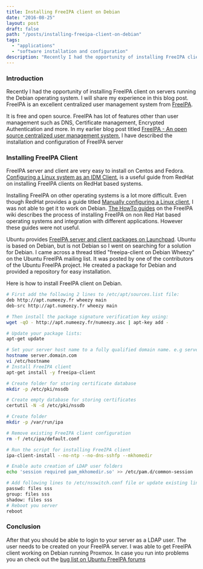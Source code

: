```yaml
---
title: Installing FreeIPA client on Debian
date: "2016-08-25"
layout: post
draft: false
path: "/posts/installing-freeipa-client-on-debian"
tags:
  - "applications"
  - "software installation and configuration"
description: "Recently I had the opportunity of installing FreeIPA client on servers running the Debian operating system. I will share my experience in this blog post. FreeIPA is an excellent centralized user management system from FreeIPA."
---
```


### Introduction
Recently I had the opportunity of installing FreeIPA client on servers running the Debian operating system. I will share my experience in this blog post. FreeIPA is an excellent centralized user management system from [FreeIPA](http://www.freeipa.org).

It is free and open source. FreeIPA has lot of features other than user management such as DNS, Certificate management, Encrypted Authentication and more. In my earlier blog post titled [FreeIPA - An open source centralized user management system](/posts/freeipa---an-open-source-centralized-user-management-system), I have described the installation and configuration of FreeIPA server

### Installing FreeIPA Client
FreeIPA server and client are very easy to install on Centos and Fedora. [Configuring a Linux system as an IDM Client](https://access.redhat.com/documentation/en-us/red_hat_enterprise_linux/6/html/identity_management_guide/installing_the_ipa_client_on_linux), is a useful guide from RedHat on installing FreeIPA clients on RedHat based systems.

Installing FreeIPA on other operating systems is a lot more difficult. Even though RedHat provides a guide titled [Manually configuring a Linux client](https://access.redhat.com/documentation/en-us/red_hat_enterprise_linux/5/html/configuring_identity_management/linux-manual), I was not able to get it to work on Debian. [The HowTo guides](http://www.freeipa.org/page/HowTos) on the FreeIPA wiki describes the process of installing FreeIPA on non Red Hat based operating systems and integration with different applications. However these guides were not useful.

Ubuntu provides [FreeIPA server and client packages on Launchpad](https://launchpad.net/freeipa). Ubuntu is based on Debian, but is not Debian so I went on searching for a solution for Debian. I came across a thread titled "freeipa-client on Debian Wheezy" on the Ubuntu FreeIPA mailing list. It was posted by one of the contributors of the Ubuntu FreeIPA project. He created a package for Debian and provided a repository for easy installation.

Here is how to install FreeIPA client on Debian.

```bash
# First add the following 2 lines to /etc/apt/sources.list file:
deb http://apt.numeezy.fr wheezy main
deb-src http://apt.numeezy.fr wheezy main

# Then install the package signature verification key using:
wget -qO - http://apt.numeezy.fr/numeezy.asc | apt-key add -

# Update your package lists:
apt-get update

# Set your server host name to a fully qualified domain name. e.g server.domain.com
hostname server.domain.com
vi /etc/hostname
# Install FreeIPA client
apt-get install -y freeipa-client

# Create folder for storing certificate database
mkdir -p /etc/pki/nssdb

# Create empty database for storing certificates
certutil -N -d /etc/pki/nssdb

# Create folder
mkdir -p /var/run/ipa

# Remove existing FreeIPA client configuration
rm -f /etc/ipa/default.conf

# Run the script for installing FreeIPA client
ipa-client-install --no-ntp --no-dns-sshfp --mkhomedir

# Enable auto creation of LDAP user folders
echo 'session required pam_mkhomedir.so' >> /etc/pam.d/common-session

# Add following lines to /etc/nsswitch.conf file or update existing lines
passwd: files sss
group: files sss
shadow: files sss
# Reboot you server
reboot
```

### Conclusion
After that you should be able to login to your server as a LDAP user. The user needs to be created on your FreeIPA server. I was able to get FreeIPA client working on Debian running Proxmox. In case you run into problems you an check out the [bug list on Ubuntu FreeIPA forums](https://bugs.launchpad.net/ubuntu/+source/freeipa/+bug/1280215)
